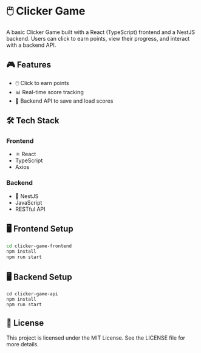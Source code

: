 # 🖱️ Clicker Game

A basic Clicker Game built with a React (TypeScript) frontend and a NestJS backend. Users can click to earn points, view their progress, and interact with a backend API.

## 🎮 Features

- 🖱️ Click to earn points
- 📊 Real-time score tracking
- 💾 Backend API to save and load scores

## 🛠️ Tech Stack

### Frontend

- ⚛️ React
- TypeScript
- Axios

### Backend

- 🚀 NestJS
- JavaScript
- RESTful API

## 🖥️ Frontend Setup

```bash
cd clicker-game-frontend
npm install
npm run start
```

## 🖥️ Backend Setup

```
cd clicker-game-api
npm install
npm run start
```

## 📄 License

This project is licensed under the MIT License.
See the LICENSE file for more details.

